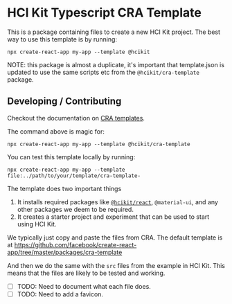 # HCI Kit Typescript CRA Template

This is a package containing files to create a new HCI Kit project. The best way to use this template is by running:

```{bash}
npx create-react-app my-app --template @hcikit
```

NOTE: this package is almost a duplicate, it's important that template.json is updated to use the same scripts etc from the `@hcikit/cra-template` package.

## Developing / Contributing

Checkout the documentation on [CRA templates](https://create-react-app.dev/docs/custom-templates/).

The command above is magic for:

```{bash}
npx create-react-app my-app --template @hcikit/cra-template
```

You can test this template locally by running:

```{bash}
npx create-react-app my-app --template file:../path/to/your/template/cra-template-
```

The template does two important things

1. It installs required packages like [`@hcikit/react`](github.com/hcikit/hcikit), `@material-ui`, and any other packages we deem to be required.
1. It creates a starter project and experiment that can be used to start using HCI Kit.

We typically just copy and paste the files from CRA. The default template is at https://github.com/facebook/create-react-app/tree/master/packages/cra-template

And then we do the same with the `src` files from the example in HCI Kit. This means that the files are likely to be tested and working.

- [ ] TODO: Need to document what each file does.
- [ ] TODO: Need to add a favicon.
